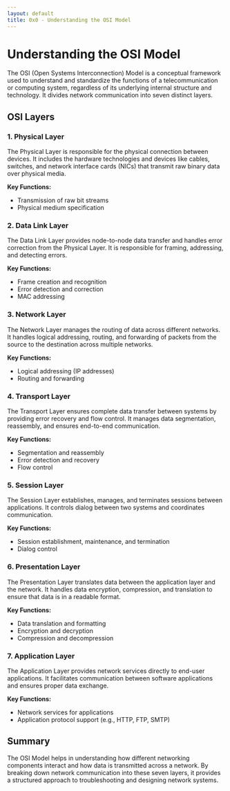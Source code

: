 ```yaml
---
layout: default
title: 0x0 - Understanding the OSI Model
---
```


# Understanding the OSI Model

The OSI (Open Systems Interconnection) Model is a conceptual framework used to understand and standardize the functions of a telecommunication or computing system, regardless of its underlying internal structure and technology. It divides network communication into seven distinct layers.

## OSI Layers

### 1. Physical Layer
The Physical Layer is responsible for the physical connection between devices. It includes the hardware technologies and devices like cables, switches, and network interface cards (NICs) that transmit raw binary data over physical media.

**Key Functions:**
- Transmission of raw bit streams
- Physical medium specification

### 2. Data Link Layer
The Data Link Layer provides node-to-node data transfer and handles error correction from the Physical Layer. It is responsible for framing, addressing, and detecting errors.

**Key Functions:**
- Frame creation and recognition
- Error detection and correction
- MAC addressing

### 3. Network Layer
The Network Layer manages the routing of data across different networks. It handles logical addressing, routing, and forwarding of packets from the source to the destination across multiple networks.

**Key Functions:**
- Logical addressing (IP addresses)
- Routing and forwarding

### 4. Transport Layer
The Transport Layer ensures complete data transfer between systems by providing error recovery and flow control. It manages data segmentation, reassembly, and ensures end-to-end communication.

**Key Functions:**
- Segmentation and reassembly
- Error detection and recovery
- Flow control

### 5. Session Layer
The Session Layer establishes, manages, and terminates sessions between applications. It controls dialog between two systems and coordinates communication.

**Key Functions:**
- Session establishment, maintenance, and termination
- Dialog control

### 6. Presentation Layer
The Presentation Layer translates data between the application layer and the network. It handles data encryption, compression, and translation to ensure that data is in a readable format.

**Key Functions:**
- Data translation and formatting
- Encryption and decryption
- Compression and decompression

### 7. Application Layer
The Application Layer provides network services directly to end-user applications. It facilitates communication between software applications and ensures proper data exchange.

**Key Functions:**
- Network services for applications
- Application protocol support (e.g., HTTP, FTP, SMTP)

## Summary

The OSI Model helps in understanding how different networking components interact and how data is transmitted across a network. By breaking down network communication into these seven layers, it provides a structured approach to troubleshooting and designing network systems.
